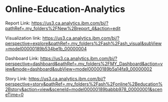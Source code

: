 # Online-Education-Analytics
Report Link: https://us3.ca.analytics.ibm.com/bi/?pathRef=.my_folders%2FNew%2Breport_4&action=edit

Visualization link: https://us3.ca.analytics.ibm.com/bi/?perspective=explore&pathRef=.my_folders%2Fash%2Fash_visual&subView=model00000189b534be1b_00000004

Dashboard Link: https://us3.ca.analytics.ibm.com/bi/?perspective=dashboard&pathRef=.my_folders%2FMY_Dashboard&action=view&mode=dashboard&subView=model00000189b5a14fa9_00000002

Story Link: https://us3.ca.analytics.ibm.com/bi/?perspective=story&pathRef=.my_folders%2Fash%2Fonline%2Beducation%2Bstory&action=view&sceneId=model00000189babbb978_00000001&sceneTime=0
